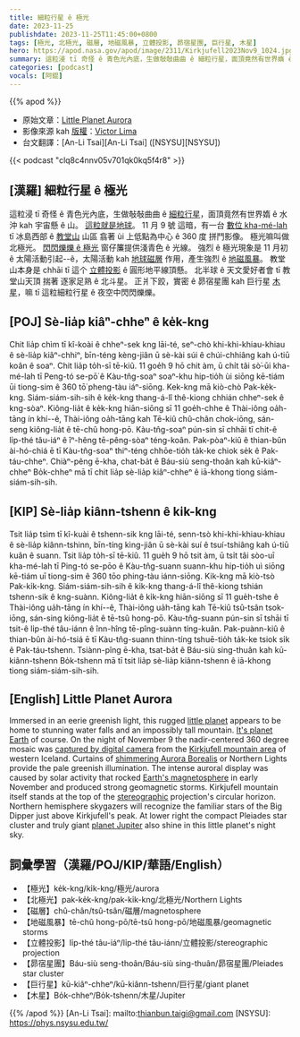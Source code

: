 ```yaml
---
title: 細粒行星 ê 極光
date: 2023-11-25
publishdate: 2023-11-25T11:45:00+0800
tags: [極光, 北極光, 磁層, 地磁風暴, 立體投影, 昴宿星團, 巨行星, 木星]
hero: https://apod.nasa.gov/apod/image/2311/Kirkjufell2023Nov9_1024.jpg
summary: 這粒浸 tī 奇怪 ê 青色光內底，生做敧敧曲曲 ê 細粒行星，面頂竟然有世界媠 ê 水沖 kah 宇宙懸 ê 山。
categories: [podcast]
vocals: [阿錕]
---
```


{{% apod %}}

- 原始文章：[Little Planet Aurora](https://apod.nasa.gov/apod/ap231125.html)
- 影像來源 kah [版權][copyright]：[Victor Lima](https://www.instagram.com/victorlimaphoto/)
- 台文翻譯：[An-Li Tsai][An-Li Tsai] ([NSYSU][NSYSU])

{{< podcast "clq8c4nnv05v701qk0kq5f4r8" >}}

## [漢羅] 細粒行星 ê 極光
這粒浸 tī 奇怪 ê 青色光內底，生做敧敧曲曲 ê [細粒行星][little planet]，面頂竟然有世界媠 ê 水沖 kah 宇宙懸 ê 山。
[這粒就是地球][It's planet Earth]。
11 月 9 號 這暗，有一台 [數位 kha-mé-lah][captured by digital camera] tī 冰島西部 ê [教堂山][Kirkjufell mountain area] 山區 翕著 ùi 上低點為中心 ê 360 度 拼鬥影像。
極光嘛叫做 北極光。
[閃閃爍爍 ê 極光][shimmering Aurora Borealis] 窗仔簾提供淺青色 ê 光線。
強烈 ê 極光現象是 11 月初 ê 太陽活動引起--ê，太陽活動 kah [地球磁層][Earth's magnetosphere] 作用，產生強烈 ê [地磁風暴][Earth's magnetosphere]。
教堂山本身是 chhāi tī 這个 [立體投影][stereographic] ê 圓形地平線頂懸。
北半球 ê 天文愛好者會 tī 教堂山天頂 揣著 逐家足熟 ê 北斗星。
正爿下跤，實密 ê 昴宿星團 kah 巨行星 [木星][planet Jupiter]，嘛 tī 這粒細粒行星 ê 夜空中閃閃爍爍。

## [POJ] Sè-lia̍p kiâⁿ-chheⁿ ê ke̍k-kng
Chit lia̍p chìm tī kî-koài ê chheⁿ-sek kng lāi-té, seⁿ-chò khi-khi-khiau-khiau ê sè-lia̍p kiâⁿ-chhiⁿ, bīn-téng kèng-jiân ū sè-kài súi ê chúi-chhiâng kah ú-tiū koân ê soaⁿ.
Chit lia̍p to̍h-sī tē-kiû.
11 goe̍h 9 hō chit àm, ū chi̍t tâi sò͘-ūi kha-mé-lah tī Peng-tó se-pō͘ ê Kàu-tn̂g-soaⁿ soaⁿ-khu hip-tio̍h ùi siōng kē-tiám ūi tiong-sim ê 360 tō͘ pheng-tàu iáⁿ-siōng.
Kek-kng mā kiò-chò Pak-ke̍k-kng.
Siám-siám-sih-sih ê ke̍k-kng thang-á-lî thê-kiong chhián chheⁿ-sek ê kng-sòaⁿ.
Kiông-lia̍t ê ke̍k-kng hiān-siōng sī 11 goe̍h-chhe ê Thài-iông oa̍h-tāng ín khí--ê, Thài-iông oa̍h-tāng kah Tē-kiû chû-chân chok-iōng, sán-seng kiông-lia̍t ê tē-chû hong-pō.
Kàu-tn̂g-soaⁿ pún-sin sī chhāi tī chit-ê li̍p-thé tâu-iáⁿ ê îⁿ-hêng tē-pêng-sòaⁿ téng-koân.
Pak-pòaⁿ-kiû ê thian-bûn ài-hó-chiá ē tī Kàu-tn̂g-soaⁿ thiⁿ-téng chhōe-tio̍h ta̍k-ke chiok se̍k ê Pak-táu-chheⁿ.
Chiàⁿ-pêng ē-kha, chat-ba̍t ê Báu-siù seng-thoân kah kū-kiâⁿ-chheⁿ Bo̍k-chheⁿ mā tī chit lia̍p sè-lia̍p kiâⁿ-chheⁿ ê iā-khong tiong siám-siám-sih-sih.

## [KIP] Sè-lia̍p kiânn-tshenn ê ki̍k-kng
Tsit lia̍p tsìm tī kî-kuài ê tshenn-sik kng lāi-té, senn-tsò khi-khi-khiau-khiau ê sè-lia̍p kiânn-tshinn, bīn-tíng kìng-jiân ū sè-kài suí ê tsuí-tshiâng kah ú-tiū kuân ê suann.
Tsit lia̍p to̍h-sī tē-kiû.
11 gue̍h 9 hō tsit àm, ū tsi̍t tâi sòo-uī kha-mé-lah tī Ping-tó se-pōo ê Kàu-tn̂g-suann suann-khu hip-tio̍h uì siōng kē-tiám uī tiong-sim ê 360 tōo phing-tàu iánn-siōng.
Kik-kng mā kiò-tsò Pak-ki̍k-kng.
Siám-siám-sih-sih ê ki̍k-kng thang-á-lî thê-kiong tshián tshenn-sik ê kng-suànn.
Kiông-lia̍t ê ki̍k-kng hiān-siōng sī 11 gue̍h-tshe ê Thài-iông ua̍h-tāng ín khí--ê, Thài-iông ua̍h-tāng kah Tē-kiû tsû-tsân tsok-iōng, sán-sing kiông-lia̍t ê tē-tsû hong-pō.
Kàu-tn̂g-suann pún-sin sī tshāi tī tsit-ê li̍p-thé tâu-iánn ê înn-hîng tē-pîng-suànn tíng-kuân.
Pak-puànn-kiû ê thian-bûn ài-hó-tsiá ē tī Kàu-tn̂g-suann thinn-tíng tshuē-tio̍h ta̍k-ke tsiok si̍k ê Pak-táu-tshenn.
Tsiànn-pîng ē-kha, tsat-ba̍t ê Báu-siù sing-thuân kah kū-kiânn-tshenn Bo̍k-tshenn mā tī tsit lia̍p sè-lia̍p kiânn-tshenn ê iā-khong tiong siám-siám-sih-sih.

## [English] Little Planet Aurora
Immersed in an eerie greenish light, this rugged [little planet][little planet] appears to be home to stunning water falls and an impossibly tall mountain.
[It's planet Earth][It's planet Earth] of course.
On the night of November 9 the nadir-centered 360 degree mosaic was [captured by digital camera][captured by digital camera] from the [Kirkjufell mountain area][Kirkjufell mountain area] of western Iceland.
Curtains of [shimmering Aurora Borealis][shimmering Aurora Borealis] or Northern Lights provide the pale greenish illumination.
The intense auroral display was caused by solar activity that rocked [Earth's magnetosphere][Earth's magnetosphere] in early November and produced strong geomagnetic storms.
Kirkjufell mountain itself stands at the top of the [stereographic][stereographic] projection's circular horizon.
Northern hemisphere skygazers will recognize the familiar stars of the Big Dipper just above Kirkjufell's peak.
At lower right the compact Pleiades star cluster and truly giant [planet Jupiter][planet Jupiter] also shine in this little planet's night sky.

## 詞彙學習（漢羅/POJ/KIP/華語/English）
- 【極光】ke̍k-kng/ki̍k-kng/極光/aurora
- 【北極光】pak-ke̍k-kng/pak-ki̍k-kng/北極光/Northern Lights
- 【磁層】chû-chân/tsû-tsân/磁層/magnetosphere
- 【地磁風暴】tē-chû hong-pō/tē-tsû hong-pō/地磁風暴/geomagnetic storms
- 【立體投影】li̍p-thé tâu-iáⁿ/li̍p-thé tâu-iánn/立體投影/stereographic projection
- 【昴宿星團】Báu-siù seng-thoân/Báu-siù sing-thuân/昴宿星團/Pleiades star cluster
- 【巨行星】kū-kiâⁿ-chheⁿ/kū-kiânn-tshenn/巨行星/giant planet
- 【木星】Bo̍k-chheⁿ/Bo̍k-tshenn/木星/Jupiter

{{% /apod %}}
[An-Li Tsai]: mailto:thianbun.taigi@gmail.com
[NSYSU]: https://phys.nsysu.edu.tw/

[copyright]: https://apod.nasa.gov/apod/fap/lib/about_apod.html#srapply
[License]: https://creativecommons.org/licenses/by/2.0/

[little planet]:https://apod.nasa.gov/apod/ap210305.html
[It's planet Earth]:https://gis.earthdata.nasa.gov/portal/apps/sites/#/earth-information-center
[captured by digital camera]:https://www.instagram.com/p/Cz3ne8SL6tA/
[Kirkjufell mountain area]:https://www.google.com/maps/@64.9406563,-23.2972301,13z?entry=ttu
[shimmering Aurora Borealis]:https://apod.nasa.gov/apod/ap231117.html
[Earth's magnetosphere]:https://science.nasa.gov/science-research/planetary-science/earths-magnetosphere/
[stereographic]:https://en.wikipedia.org/wiki/Stereographic_projection
[planet Jupiter]:https://apod.nasa.gov/apod/ap231124.html
